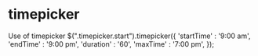 # timepicker

Use of timepicker 
$(".timepicker.start").timepicker({
		'startTime' : '9:00 am',
		'endTime' : '9:00 pm',
		'duration' : '60',
		'maxTime' : '7:00 pm',
});
